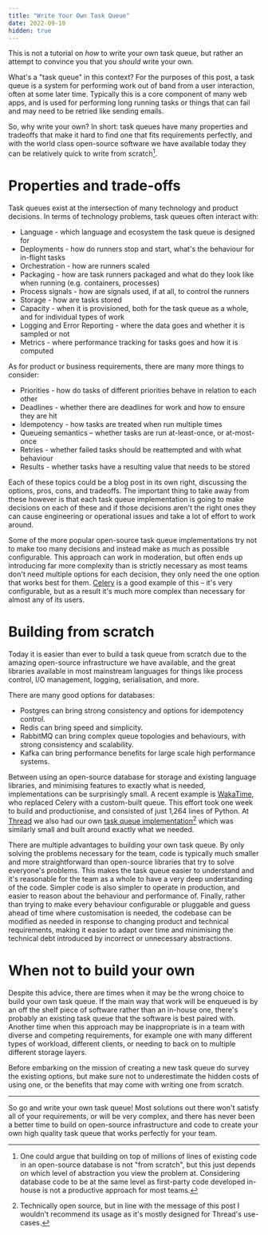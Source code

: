 ```yaml
---
title: "Write Your Own Task Queue"
date: 2022-09-10
hidden: true
---
```


This is not a tutorial on _how_ to write your own task queue, but rather an attempt to convince you that you _should_ write your own.

What's a "task queue" in this context? For the purposes of this post, a task queue is a system for performing work out of band from a user interaction, often at some later time. Typically this is a core component of many web apps, and is used for performing long running tasks or things that can fail and may need to be retried like sending emails.

So, why write your own? In short: task queues have many properties and tradeoffs that make it hard to find one that fits requirements perfectly, and with the world class open-source software we have available today they can be relatively quick to write from scratch[^1].

# Properties and trade-offs

Task queues exist at the intersection of many technology and product decisions. In terms of technology problems, task queues often interact with:

- Language - which language and ecosystem the task queue is designed for
- Deployments - how do runners stop and start, what's the behaviour for in-flight tasks
- Orchestration - how are runners scaled
- Packaging - how are task runners packaged and what do they look like when running (e.g. containers, processes)
- Process signals - how are signals used, if at all, to control the runners
- Storage - how are tasks stored
- Capacity - when it is provisioned, both for the task queue as a whole, and for individual types of work
- Logging and Error Reporting - where the data goes and whether it is sampled or not
- Metrics - where performance tracking for tasks goes and how it is computed

As for product or business requirements, there are many more things to consider:

- Priorities - how do tasks of different priorities behave in relation to each other
- Deadlines - whether there are deadlines for work and how to ensure they are hit
- Idempotency - how tasks are treated when run multiple times
- Queueing semantics – whether tasks are run at-least-once, or at-most-once
- Retries - whether failed tasks should be reattempted and with what behaviour
- Results - whether tasks have a resulting value that needs to be stored

Each of these topics could be a blog post in its own right, discussing the options, pros, cons, and tradeoffs. The important thing to take away from these however is that each task queue implementation is going to make decisions on each of these and if those decisions aren't the right ones they can cause engineering or operational issues and take a lot of effort to work around.

Some of the more popular open-source task queue implementations try not to make too many decisions and instead make as much as possible configurable. This approach can work in moderation, but often ends up introducing far more complexity than is strictly necessary as most teams don't need multiple options for each decision, they only need the one option that works best for them. [Celery](celery) is a good example of this – it's very configurable, but as a result it's much more complex than necessary for almost any of its users.

# Building from scratch

Today it is easier than ever to build a task queue from scratch due to the amazing open-source infrastructure we have available, and the great libraries available in most mainstream languages for things like process control, I/O management, logging, serialisation, and more.

There are many good options for databases:

- Postgres can bring strong consistency and options for idempotency control.
- Redis can bring speed and simplicity.
- RabbitMQ can bring complex queue topologies and behaviours, with strong consistency and scalability.
- Kafka can bring performance benefits for large scale high performance systems.

Between using an open-source database for storage and existing language libraries, and minimising features to exactly what is needed, implementations can be surprisingly small. A recent example is [WakaTime](wakatime), who replaced Celery with a custom-built queue. This effort took one week to build and productionise, and consisted of just 1,264 lines of Python. At [Thread](thread) we also had our own [task queue implementation](dlq)[^2] which was similarly small and built around exactly what we needed.

There are multiple advantages to building your own task queue. By only solving the problems necessary for the team, code is typically much smaller and more straightforward than open-source libraries that try to solve everyone's problems. This makes the task queue easier to understand and it's reasonable for the team as a whole to have a very deep understanding of the code. Simpler code is also simpler to operate in production, and easier to reason about the behaviour and performance of. Finally, rather than trying to make every behaviour configurable or pluggable and guess ahead of time where customisation is needed, the codebase can be modified as needed in response to changing product and technical requirements, making it easier to adapt over time and minimising the technical debt introduced by incorrect or unnecessary abstractions.

# When not to build your own

Despite this advice, there are times when it may be the wrong choice to build your own task queue. If the main way that work will be enqueued is by an off the shelf piece of software rather than an in-house one, there's probably an existing task queue that the software is best paired with. Another time when this approach may be inappropriate is in a team with diverse and competing requirements, for example one with many different types of workload, different clients, or needing to back on to multiple different storage layers.

Before embarking on the mission of creating a new task queue do survey the existing options, but make sure not to underestimate the hidden costs of using one, or the benefits that may come with writing one from scratch.

---

So go and write your own task queue! Most solutions out there won't satisfy all of your requirements, or will be very complex, and there has never been a better time to build on open-source infrastructure and code to create your own high quality task queue that works perfectly for your team.

[^1]: One could argue that building on top of millions of lines of existing code in an open-source database is not "from scratch", but this just depends on which level of abstraction you view the problem at. Considering database code to be at the same level as first-party code developed in-house is not a productive approach for most teams.
[^2]: Technically open source, but in line with the message of this post I wouldn't recommend its usage as it's mostly designed for Thread's use-cases.

[wakatime]: https://wakatime.com/blog/56-building-a-distributed-task-queue-in-python
[celery]: https://docs.celeryq.dev/en/stable/index.html
[thread]: https://www.thread.com/
[dlq]: https://github.com/thread/django-lightweight-queue
